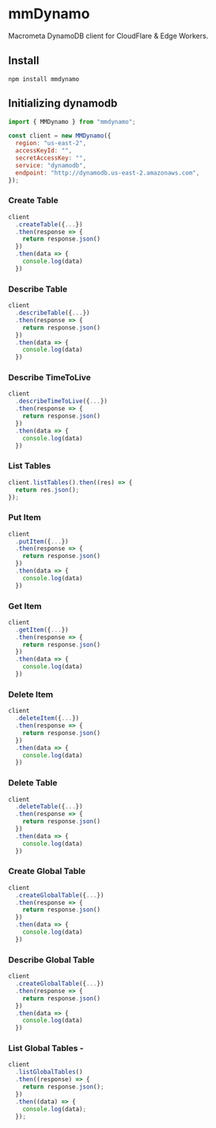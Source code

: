# mmDynamo

Macrometa DynamoDB client for CloudFlare & Edge Workers.

## Install

```
npm install mmdynamo
```

## Initializing dynamodb

```js
import { MMDynamo } from "mmdynamo";

const client = new MMDynamo({
  region: "us-east-2",
  accessKeyId: "",
  secretAccessKey: "",
  service: "dynamodb",
  endpoint: "http://dynamodb.us-east-2.amazonaws.com",
});
```

### Create Table

```js
client
  .createTable({...})
  .then(response => {
    return response.json()
  })
  .then(data => {
    console.log(data)
  })
```

### Describe Table

```js
client
  .describeTable({...})
  .then(response => {
    return response.json()
  })
  .then(data => {
    console.log(data)
  })
```

### Describe TimeToLive

```js
client
  .describeTimeToLive({...})
  .then(response => {
    return response.json()
  })
  .then(data => {
    console.log(data)
  })
```

### List Tables

```js
client.listTables().then((res) => {
  return res.json();
});
```

### Put Item

```js
client
  .putItem({...})
  .then(response => {
    return response.json()
  })
  .then(data => {
    console.log(data)
  })
```

### Get Item

```js
client
  .getItem({...})
  .then(response => {
    return response.json()
  })
  .then(data => {
    console.log(data)
  })
```

### Delete Item

```js
client
  .deleteItem({...})
  .then(response => {
    return response.json()
  })
  .then(data => {
    console.log(data)
  })
```

### Delete Table

```js
client
  .deleteTable({...})
  .then(response => {
    return response.json()
  })
  .then(data => {
    console.log(data)
  })
```

### Create Global Table

```js
client
  .createGlobalTable({...})
  .then(response => {
    return response.json()
  })
  .then(data => {
    console.log(data)
  })
```

### Describe Global Table

```js
client
  .createGlobalTable({...})
  .then(response => {
    return response.json()
  })
  .then(data => {
    console.log(data)
  })
```

### List Global Tables -

```js
client
  .listGlobalTables()
  .then((response) => {
    return response.json();
  })
  .then((data) => {
    console.log(data);
  });
```
